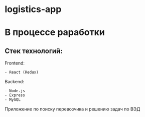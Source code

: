 # logistics-app
В процессе раработки
===================
Стек технологий: 
 --------------
  Frontend:
  
    - React (Redux)
  Backend:
  
    - Node.js
    - Express
    - MySQL
    
 
Приложение по поиску перевозчика и решению задач по ВЭД
